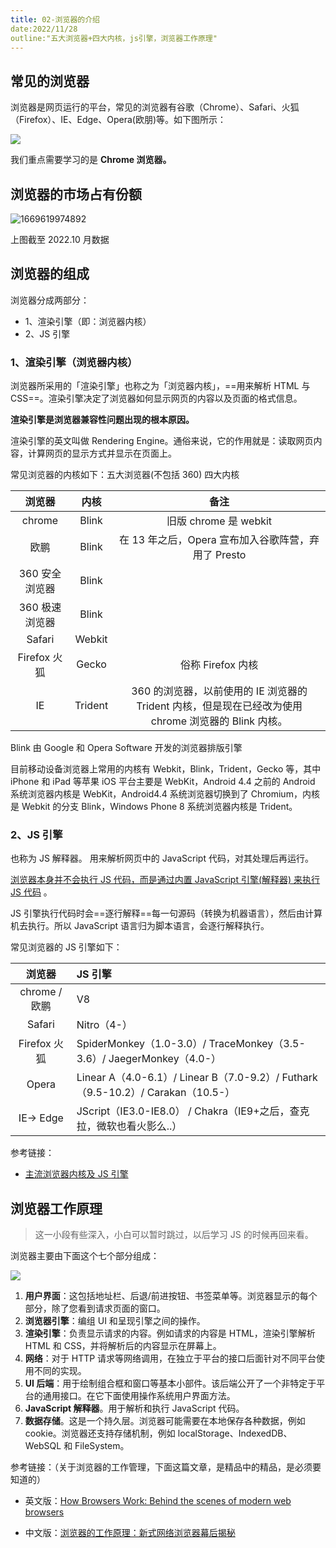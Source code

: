 ```yaml
---
title: 02-浏览器的介绍
date:2022/11/28
outline:"五大浏览器+四大内核，js引擎，浏览器工作原理"
---
```


## 常见的浏览器

浏览器是网页运行的平台，常见的浏览器有谷歌（Chrome）、Safari、火狐（Firefox）、IE、Edge、Opera(欧朋)等。如下图所示：

![](../../图床/qgyh/20191204_1900.png)

我们重点需要学习的是 **Chrome 浏览器。**

## 浏览器的市场占有份额

![1669619974892](../../图床/qgyh/浏览器市场份额.png)

上图截至 2022.10 月数据

## 浏览器的组成

浏览器分成两部分：

- 1、渲染引擎（即：浏览器内核）
- 2、JS 引擎

### 1、渲染引擎（浏览器内核）

浏览器所采用的「渲染引擎」也称之为「浏览器内核」，==用来解析 HTML 与 CSS==。渲染引擎决定了浏览器如何显示网页的内容以及页面的格式信息。

**渲染引擎是浏览器兼容性问题出现的根本原因。**

渲染引擎的英文叫做 Rendering Engine。通俗来说，它的作用就是：读取网页内容，计算网页的显示方式并显示在页面上。

常见浏览器的内核如下：五大浏览器(不包括 360) 四大内核

|     浏览器     |  内核   |                                                 备注                                                 |
| :------------: | :-----: | :--------------------------------------------------------------------------------------------------: |
|     chrome     |  Blink  |                                        旧版 chrome 是 webkit                                         |
|      欧鹏      |  Blink  |                         在 13 年之后，Opera 宣布加入谷歌阵营，弃用了 Presto                          |
| 360 安全浏览器 |  Blink  |                                                                                                      |
| 360 极速浏览器 |  Blink  |                                                                                                      |
|     Safari     | Webkit  |                                                                                                      |
|  Firefox 火狐  |  Gecko  |                                          俗称 Firefox 内核                                           |
|       IE       | Trident | 360 的浏览器，以前使用的 IE 浏览器的 Trident 内核，但是现在已经改为使用 chrome 浏览器的 Blink 内核。 |

Blink 由 Google 和 Opera Software 开发的浏览器排版引擎

目前移动设备浏览器上常用的内核有 Webkit，Blink，Trident，Gecko 等，其中 iPhone 和 iPad 等苹果 iOS 平台主要是 WebKit，Android 4.4 之前的 Android 系统浏览器内核是 WebKit，Android4.4 系统浏览器切换到了 Chromium，内核是 Webkit 的分支 Blink，Windows Phone 8 系统浏览器内核是 Trident。

### 2、JS 引擎

也称为 JS 解释器。 用来解析网页中的 JavaScript 代码，对其处理后再运行。

<u>浏览器本身并不会执行 JS 代码，而是通过内置 JavaScript 引擎(解释器) 来执行 JS 代码</u> 。

JS 引擎执行代码时会==逐行解释==每一句源码（转换为机器语言），然后由计算机去执行。所以 JavaScript 语言归为脚本语言，会逐行解释执行。

常见浏览器的 JS 引擎如下：

|    浏览器     | JS 引擎                                                                         |
| :-----------: | :------------------------------------------------------------------------------ |
| chrome / 欧鹏 | V8                                                                              |
|    Safari     | Nitro（4-）                                                                     |
| Firefox 火狐  | SpiderMonkey（1.0-3.0）/ TraceMonkey（3.5-3.6）/ JaegerMonkey（4.0-）           |
|     Opera     | Linear A（4.0-6.1）/ Linear B（7.0-9.2）/ Futhark（9.5-10.2）/ Carakan（10.5-） |
|   IE-> Edge   | JScript（IE3.0-IE8.0） / Chakra（IE9+之后，查克拉，微软也看火影么..）           |

参考链接：

- [主流浏览器内核及 JS 引擎](https://juejin.im/post/5ada727c518825670b33a584)

## 浏览器工作原理

> 这一小段有些深入，小白可以暂时跳过，以后学习 JS 的时候再回来看。

浏览器主要由下面这个七个部分组成：

![](../../图床/qgyh/20180124_1700.png)

1. **用户界面**：这包括地址栏、后退/前进按钮、书签菜单等。浏览器显示的每个部分，除了您看到请求页面的窗口。
2. **浏览器引擎**：编组 UI 和呈现引擎之间的操作。
3. **渲染引擎**：负责显示请求的内容。例如请求的内容是 HTML，渲染引擎解析 HTML 和 CSS，并将解析后的内容显示在屏幕上。
4. **网络**：对于 HTTP 请求等网络调用，在独立于平台的接口后面针对不同平台使用不同的实现。
5. **UI 后端**：用于绘制组合框和窗口等基本小部件。该后端公开了一个非特定于平台的通用接口。在它下面使用操作系统用户界面方法。
6. **JavaScript 解释器**。用于解析和执行 JavaScript 代码。
7. **数据存储**。这是一个持久层。浏览器可能需要在本地保存各种数据，例如 cookie。浏览器还支持存储机制，例如 localStorage、IndexedDB、WebSQL 和 FileSystem。

参考链接：（关于浏览器的工作管理，下面这篇文章，是精品中的精品，是必须要知道的）

- 英文版：[How Browsers Work: Behind the scenes of modern web browsers](https://www.html5rocks.com/en/tutorials/internals/howbrowserswork/)

- 中文版：[浏览器的工作原理：新式网络浏览器幕后揭秘](https://www.html5rocks.com/zh/tutorials/internals/howbrowserswork/)
